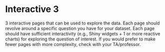 # Interactive 3

3 interactive pages that can be used to explore the data. Each page should revolve around a specific question you have for your dataset. Each page should have sufficient interactivity (e.g., Shiny widgets + 1 or more reactive charts) for exploring the question of interest. If you would prefer to make fewer pages with more complexity, check with your TA/professor.
